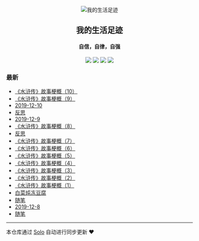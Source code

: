 <p align="center"><img alt="我的生活足迹" src="https://static.b3log.org/images/brand/solo-32.png"></p><h2 align="center">
我的生活足迹
</h2>

<h4 align="center">自信，自律，自强</h4>
<p align="center"><a title="我的生活足迹" target="_blank" href="https://github.com/dayong3726/solo-blog"><img src="https://img.shields.io/github/last-commit/dayong3726/solo-blog.svg?style=flat-square&color=FF9900"></a>
<a title="GitHub repo size in bytes" target="_blank" href="https://github.com/dayong3726/solo-blog"><img src="https://img.shields.io/github/repo-size/dayong3726/solo-blog.svg?style=flat-square"></a>
<a title="Solo Version" target="_blank" href="https://github.com/88250/solo/releases"><img src="https://img.shields.io/badge/solo-3.6.7-f1e05a.svg?style=flat-square&color=blueviolet"></a>
<a title="Hits" target="_blank" href="https://github.com/88250/hits"><img src="https://hits.b3log.org/dayong3726/solo-blog.svg"></a></p>

### 最新

* [《水浒传》故事梗概（10） ](http://myfish.iicp.net:1225/articles/2019/12/10/1575931079040.html)
* [《水浒传》故事梗概（9） ](http://myfish.iicp.net:1225/articles/2019/12/10/1575928741032.html)
* [2019-12-10](http://myfish.iicp.net:1225/articles/2019/12/10/1575926644543.html)
* [反思](http://myfish.iicp.net:1225/articles/2019/12/09/1575903154723.html)
* [2019-12-9](http://myfish.iicp.net:1225/articles/2019/12/09/1575844786147.html)
* [《水浒传》故事梗概（8） ](http://myfish.iicp.net:1225/articles/2019/12/09/1575844096255.html)
* [反思](http://myfish.iicp.net:1225/articles/2019/12/08/1575814785579.html)
* [《水浒传》故事梗概（7） ](http://myfish.iicp.net:1225/articles/2019/12/08/1575812482455.html)
* [《水浒传》故事梗概（6） ](http://myfish.iicp.net:1225/articles/2019/12/08/1575803912471.html)
* [《水浒传》故事梗概（5） ](http://myfish.iicp.net:1225/articles/2019/12/08/1575800723974.html)
* [《水浒传》故事梗概（4）](http://myfish.iicp.net:1225/articles/2019/12/08/1575796966862.html)
* [《水浒传》故事梗概（3） ](http://myfish.iicp.net:1225/articles/2019/12/08/1575792713030.html)
* [《水浒传》故事梗概（2）](http://myfish.iicp.net:1225/articles/2019/12/08/1575790931191.html)
* [《水浒传》故事梗概（1）](http://myfish.iicp.net:1225/articles/2019/12/08/1575790631979.html)
* [白菜炖冻豆腐](http://myfish.iicp.net:1225/articles/2019/12/08/1575779745774.html)
* [随笔](http://myfish.iicp.net:1225/articles/2019/12/08/1575775891521.html)
* [2019-12-8](http://myfish.iicp.net:1225/articles/2019/12/08/1575769928103.html)
* [随笔](http://myfish.iicp.net:1225/articles/2019/12/08/1575765617406.html)



---

本仓库通过 [Solo](https://github.com/88250/solo) 自动进行同步更新 ❤️ 